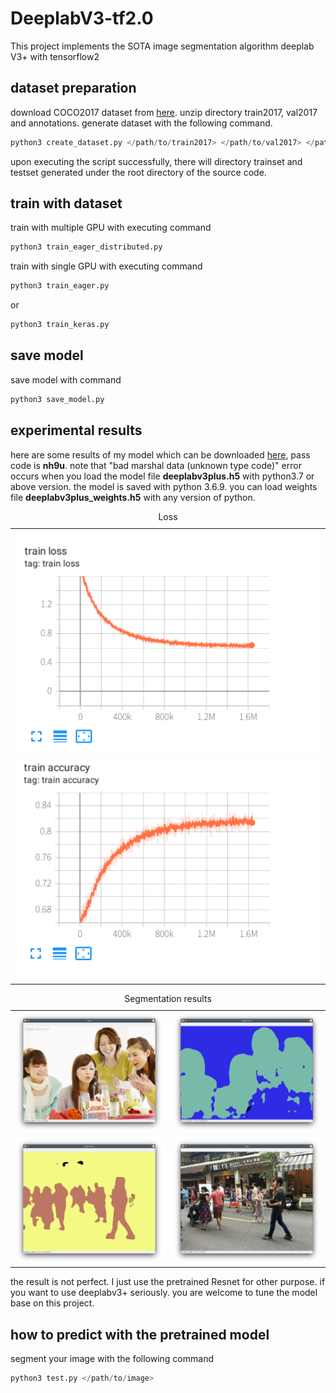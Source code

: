 # DeeplabV3-tf2.0
This project implements the SOTA image segmentation algorithm deeplab V3+ with tensorflow2

## dataset preparation

download COCO2017 dataset from [here](https://cocodataset.org/). unzip directory train2017, val2017 and annotations. generate dataset with the following command.

```python
python3 create_dataset.py </path/to/train2017> </path/to/val2017> </path/to/annotations>
```

upon executing the script successfully, there will directory trainset and testset generated under the root directory of the source code.

## train with dataset

train with multiple GPU with executing command

```python
python3 train_eager_distributed.py
```

train with single GPU with executing command

```python
python3 train_eager.py
```

or 

```python
python3 train_keras.py
```

## save model

save model with command

```python
python3 save_model.py
```

## experimental results

here are some results of my model which can be downloaded [here](https://pan.baidu.com/s/1qa7hHPr77syvP2wdbOMdrQ), pass code is **nh9u**. note that "bad marshal data (unknown type code)" error occurs when you load the model file **deeplabv3plus.h5** with python3.7 or above version. the model is saved with python 3.6.9. you can load weights file **deeplabv3plus_weights.h5** with any version of python.

<p align="center">
  <table>
    <caption>Loss</caption>
    <tr><td><img src="imgs/loss.png" alt="train loss" width="800" /></td></tr>
    <tr><td><img src="imgs/accuracy.png" alt="train accuracy" width="800"></td></tr>
  </table>
</p>
<p align="center">
  <table>
    <caption>Segmentation results</caption>
    <tr>
      <td><img src="imgs/img1.png" width="400" /></td>
      <td><img src="imgs/seg1.png" width="400" /></td>
    </tr>
    <tr>
      <td><img src="imgs/img2.png" width="400" /></td>
      <td><img src="imgs/seg2.png" width="400" /></td>
    </tr>
  </table>
</p>

the result is not perfect. I just use the pretrained Resnet for other purpose. if you want to use deeplabv3+ seriously. you are welcome to tune the model base on this project.

## how to predict with the pretrained model

segment your image with the following command

```python
python3 test.py </path/to/image>
```


